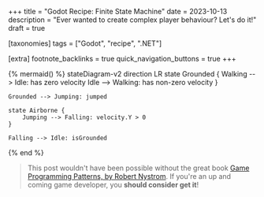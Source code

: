 +++
title = "Godot Recipe: Finite State Machine"
date = 2023-10-13
description = "Ever wanted to create complex player behaviour? Let's do it!"
draft = true

[taxonomies]
tags = ["Godot", "recipe", ".NET"]

[extra]
footnote_backlinks = true
quick_navigation_buttons = true
+++

{% mermaid() %}
stateDiagram-v2
direction LR
    state Grounded {
        Walking --> Idle: has zero velocity
        Idle --> Walking: has non-zero velocity
    }
    
    Grounded --> Jumping: jumped

    state Airborne {
        Jumping --> Falling: velocity.Y > 0
    }

    Falling --> Idle: isGrounded

{% end %}

> This post wouldn't have been possible without the great book [Game Programming Patterns, by Robert Nystrom](https://gameprogrammingpatterns.com/). If you're an up and coming game developer, you **should consider get it**!
